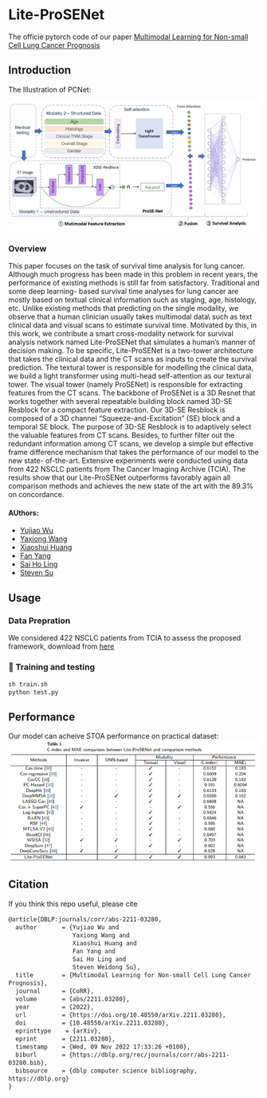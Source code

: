 # Lite-ProSENet
The officie pytorch code of our paper [Multimodal Learning for Non-small Cell Lung Cancer Prognosis](https://arxiv.org/pdf/2211.03280.pdf)

## Introduction
The Illustration of PCNet:

<img src="https://github.com/wangyxxjtu/Lite-ProSENet/blob/main/figures/framework.png" width="845" alt="workflow" />

### Overview

This paper focuses on the task of survival time analysis for lung cancer. Although much progress has been made in this problem in recent years, the performance of existing methods is still far from satisfactory. Traditional and some deep learning- based survival time analyses for lung cancer are mostly based on textual clinical information such as staging, age, histology, etc. Unlike existing methods that predicting on the single modality, we observe that a human clinician usually takes multimodal data\ such as text clinical data and visual scans to estimate survival time. Motivated by this, in this work, we contribute a smart cross-modality network for survival analysis network named Lite-ProSENet that simulates a human’s manner of decision making. To be specific, Lite-ProSENet is a two-tower architecture that takes the clinical data and the CT scans as inputs to create the survival prediction. The textural tower is responsible for modelling the clinical data, we build a light transformer using multi-head self-attention as our textural tower. The visual tower (namely ProSENet) is responsible
for extracting features from the CT scans. The backbone of ProSENet is a 3D Resnet that works together with several repeatable building block named 3D-SE Resblock for a compact feature extraction. Our 3D-SE Resblock is composed of a 3D channel “Squeeze-and-Excitation” (SE) block and a temporal SE block. The purpose of 3D-SE Resblock is to adaptively select the valuable features from CT scans. Besides, to further filter out the redundant information among CT scans, we develop a simple but effective frame difference mechanism that takes the performance of our model to the new state- of-the-art. Extensive experiments were conducted using data from 422 NSCLC patients from The Cancer Imaging Archive (TCIA). The results show that our Lite-ProSENet outperforms favorably again all comparison methods and achieves the new state of the art with the 89.3% on concordance.

#### AUthors:
* [Yujiao Wu](https://scholar.google.com/citations?user=4t9fSdwAAAAJ&hl=zh-CN)
* [Yaxiong Wang](https://scholar.google.com/citations?user=lDChiR4AAAAJ&hl=zh-CN)
* [Xiaoshui Huang](https://xiaoshuihuang.github.io/)
* [Fan Yang](https://www.linkedin.com/in/fanyang0510/)
* [Sai Ho Ling](https://ieeexplore.ieee.org/author/37594256300)
* [Steven Su](https://profiles.uts.edu.au/Steven.Su)

## Usage
### Data Prepration
We considered 422 NSCLC patients from TCIA to assess the proposed framework, download from [here](https:)

### 🌻 Training and testing
```
sh train.sh
python test.py
```

## Performance
Our model can acheive STOA performance on practical dataset:
<img src="https://github.com/wangyxxjtu/Lite-ProSENet/blob/main/figures/performance.png" width="845" alt="workflow" />

## Citation
If you think this repo useful, please cite
```
@article{DBLP:journals/corr/abs-2211-03280,
  author       = {Yujiao Wu and
                  Yaxiong Wang and
                  Xiaoshui Huang and
                  Fan Yang and
                  Sai Ho Ling and
                  Steven Weidong Su},
  title        = {Multimodal Learning for Non-small Cell Lung Cancer Prognosis},
  journal      = {CoRR},
  volume       = {abs/2211.03280},
  year         = {2022},
  url          = {https://doi.org/10.48550/arXiv.2211.03280},
  doi          = {10.48550/arXiv.2211.03280},
  eprinttype    = {arXiv},
  eprint       = {2211.03280},
  timestamp    = {Wed, 09 Nov 2022 17:33:26 +0100},
  biburl       = {https://dblp.org/rec/journals/corr/abs-2211-03280.bib},
  bibsource    = {dblp computer science bibliography, https://dblp.org}
}
```
